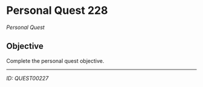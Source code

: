 # Personal Quest 228

*Personal Quest*

## Objective
Complete the personal quest objective.

---
*ID: QUEST00227*